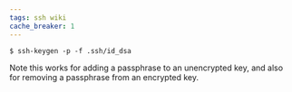 ```yaml
---
tags: ssh wiki
cache_breaker: 1
---
```


```shell
$ ssh-keygen -p -f .ssh/id_dsa
```

Note this works for adding a passphrase to an unencrypted key, and also for removing a passphrase from an encrypted key.
